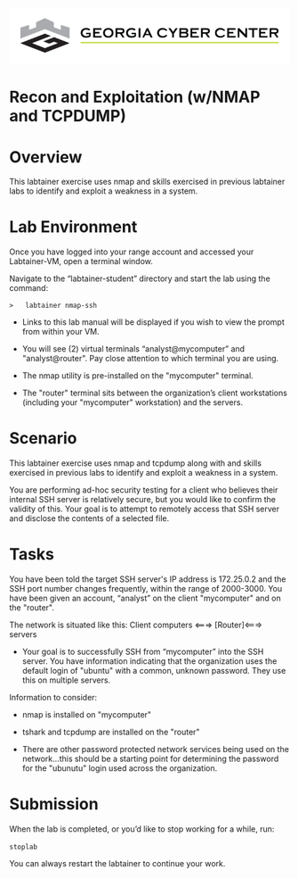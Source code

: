 ![](media/b80e0eacca6dad9d42b5dc3545946591.png)

Recon and Exploitation (w/NMAP and TCPDUMP)
=================================

Overview
========

This labtainer exercise uses nmap and skills exercised in previous labtainer
labs to identify and exploit a weakness in a system.

Lab Environment
===============

Once you have logged into your range account and accessed your Labtainer-VM,
open a terminal window.

Navigate to the “labtainer-student” directory and start the lab using the
command:

~~~~~~~~~~~~~~~~~~~~~~~~~~~~~~~~~~~~~~~~~~~~~~~~~~~~~~~~~~~~~~~~~~~~~~~~~~~~~~~~
>   labtainer nmap-ssh
~~~~~~~~~~~~~~~~~~~~~~~~~~~~~~~~~~~~~~~~~~~~~~~~~~~~~~~~~~~~~~~~~~~~~~~~~~~~~~~~

-   Links to this lab manual will be displayed if you wish to view the prompt
    from within your VM.
    
    
- You will see (2) virtual terminals “analyst@mycomputer” and "analyst@router". Pay close attention to which terminal you are using.
- The nmap utility is pre-installed on the "mycomputer" terminal. 
- The "router" terminal sits between the organization’s client workstations (including your "mycomputer" workstation) and the servers.

Scenario
===============

This labtainer exercise uses nmap and tcpdump along with and skills exercised in previous labs to identify and exploit a weakness in a system.

You are performing ad-hoc security testing for a client who believes their internal SSH server is relatively secure, but you would like to confirm the
validity of this. Your goal is to attempt to remotely access that SSH server and disclose the contents of a selected file.

Tasks
===============

You have been told the target SSH server's IP address is 172.25.0.2 and the SSH port number changes frequently, within the range of 2000-3000. You have been
given an account, “analyst” on the client "mycomputer" and on the "router".

The network is situated like this: 
Client computers <===> [Router]<===> servers

- Your goal is to successfully SSH from “mycomputer” into the SSH server. You have information indicating that the organization uses the default login of "ubuntu" with a common, unknown password. They use this on multiple servers.

Information to consider:

-   nmap is installed on "mycomputer"

-   tshark and tcpdump are installed on the "router"

-   There are other password protected network services being used on the network...this should be a starting point for determining the password for the "ubunutu" login used across the organization.

Submission
=====

When the lab is completed, or you’d like to stop working for a while, run:

``
stoplab
``

You can always restart the labtainer to continue your work.

